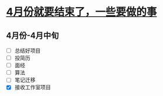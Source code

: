 # [4月份就要结束了，一些要做的事](https://github.com/HealUP/MyBlog/issues/6)

4月份-4月中旬
---
- [ ] 总结好项目
- [ ] 投简历
- [ ] 面经
- [ ] 算法
- [ ] 笔记迁移
- [x] 接收工作室项目